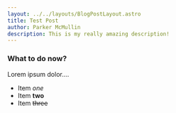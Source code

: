 ```yaml
---
layout: ../../layouts/BlogPostLayout.astro
title: Test Post
author: Parker McMullin
description: This is my really amazing description!
---
```


### What to do now?

Lorem ipsum dolor....

- Item _one_
- Item **two**
- Item ~~three~~
